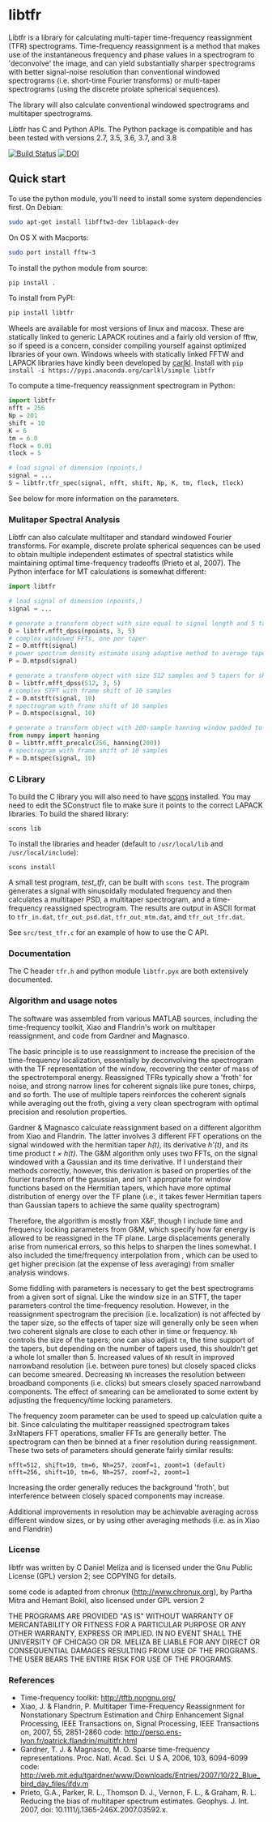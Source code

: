 # libtfr

Libtfr is a library for calculating multi-taper time-frequency reassignment (TFR) spectrograms. Time-frequency reassignment is a method that makes use of the instantaneous frequency and phase values in a spectrogram to 'deconvolve' the image, and can yield substantially sharper spectrograms with better signal-noise resolution than conventional windowed spectrograms (i.e. short-time Fourier transforms) or multi-taper spectrograms (using the discrete prolate spherical sequences).

The library will also calculate conventional windowed spectrograms and multitaper spectrograms.

Libtfr has C and Python APIs. The Python package is compatible and has been tested with versions 2.7, 3.5, 3.6, 3.7, and 3.8

[![Build Status](https://travis-ci.org/melizalab/libtfr.png?branch=master)](https://travis-ci.org/melizalab/libtfr)
[![DOI](https://zenodo.org/badge/1833187.svg)](https://zenodo.org/badge/latestdoi/1833187)

## Quick start

To use the python module, you'll need to install some system dependencies first. On Debian:

```bash
sudo apt-get install libfftw3-dev liblapack-dev
```

On OS X with Macports:

```bash
sudo port install fftw-3
```

To install the python module from source:

```bash
pip install .
```

To install from PyPI:

```bash
pip install libtfr
```

Wheels are available for most versions of linux and macosx. These are statically linked to generic LAPACK routines and a fairly old version of fftw, so if speed is a concern, consider compiling yourself against optimized libraries of your own. Windows wheels with statically linked FFTW and LAPACK libraries have kindly been developed by [carlkl](https://github.com/carlkl). Install with `pip install -i https://pypi.anaconda.org/carlkl/simple libtfr`

To compute a time-frequency reassignment spectrogram in Python:

```python
import libtfr
nfft = 256
Np = 201
shift = 10
K = 6
tm = 6.0
flock = 0.01
tlock = 5

# load signal of dimension (npoints,)
signal = ...
S = libtfr.tfr_spec(signal, nfft, shift, Np, K, tm, flock, tlock)
```

See below for more information on the parameters.

### Mulitaper Spectral Analysis

Libtfr can also calculate multitaper and standard windowed Fourier transforms. For example, discrete prolate spherical sequences can be used to obtain multiple independent estimates of spectral statistics while maintaining optimal time-frequency tradeoffs (Prieto et al, 2007). The Python interface for MT calculations is somewhat different:

```python
import libtfr

# load signal of dimension (npoints,)
signal = ...

# generate a transform object with size equal to signal length and 5 tapers
D = libtfr.mfft_dpss(npoints, 3, 5)
# complex windowed FFTs, one per taper
Z = D.mtfft(signal)
# power spectrum density estimate using adaptive method to average tapers
P = D.mtpsd(signal)

# generate a transform object with size 512 samples and 5 tapers for short-time analysis
D = libtfr.mfft_dpss(512, 3, 5)
# complex STFT with frame shift of 10 samples
Z = D.mtstft(signal, 10)
# spectrogram with frame shift of 10 samples
P = D.mtspec(signal, 10)

# generate a transform object with 200-sample hanning window padded to 256 samples
from numpy import hanning
D = libtfr.mfft_precalc(256, hanning(200))
# spectrogram with frame shift of 10 samples
P = D.mtspec(signal, 10)
```

### C Library

To build the C library you will also need to have [scons](http://www.scons.org) installed. You may need to edit the SConstruct file to make sure it points to the correct LAPACK libraries. To build the shared library:

    scons lib

To install the libraries and header (default to `/usr/local/lib` and `/usr/local/include`):

    scons install

A small test program, *test_tfr*, can be built with `scons test`. The program generates a signal with sinusoidally modulated frequency and then calculates a multitaper PSD, a multitaper spectrogram, and a time-frequency reassigned spectrogram. The results are output in ASCII format to `tfr_in.dat`, `tfr_out_psd.dat`, `tfr_out_mtm.dat`, and `tfr_out_tfr.dat`.

See `src/test_tfr.c` for an example of how to use the C API.

### Documentation

The C header `tfr.h` and python module `libtfr.pyx` are both extensively documented.

### Algorithm and usage notes

The software was assembled from various MATLAB sources, including the time-frequency toolkit, Xiao and Flandrin's work on multitaper reassignment, and code from Gardner and Magnasco.

The basic principle is to use reassignment to increase the precision of the time-frequency localization, essentially by deconvolving the spectrogram with the TF representation of the window, recovering the center of mass of the spectrotemporal energy. Reassigned TFRs typically show a 'froth' for noise, and strong narrow lines for coherent signals like pure tones, chirps, and so forth. The use of multiple tapers reinforces the coherent signals while averaging out the froth, giving a very clean spectrogram with optimal precision and resolution properties.

Gardner & Magnasco calculate reassignment based on a different algorithm from Xiao and Flandrin. The latter involves 3 different FFT operations on the signal windowed with the hermitian taper *h(t)*, its derivative *h'(t)*, and its time product *t × h(t)*. The G&M algorithm only uses two FFTs, on the signal windowed with a Gaussian and its time derivative. If I understand their methods correctly, however, this derivation is based on properties of the fourier transform of the gaussian, and isn't appropriate for window functions based on the Hermitian tapers, which have more optimal distribution of energy over the TF plane (i.e., it takes fewer Hermitian tapers than Gaussian tapers to achieve the same quality spectrogram)

Therefore, the algorithm is mostly from X&F, though I include time and frequency locking parameters from G&M, which specify how far energy is allowed to be reassigned in the TF plane. Large displacements generally arise from numerical errors, so this helps to sharpen the lines somewhat. I also included the time/frequency interpolation from , which can be used to get higher precision (at the expense of less averaging) from smaller analysis windows.

Some fiddling with parameters is necessary to get the best spectrograms from a given sort of signal. Like the window size in an STFT, the taper parameters control the time-frequency resolution. However, in the reassignment spectrogram the precision (i.e. localization) is not affected by the taper size, so the effects of taper size will generally only be seen when two coherent signals are close to each other in time or frequency. `Nh` controls the size of the tapers; one can also adjust `tm`, the time support of the tapers, but depending on the number of tapers used, this shouldn't get a whole lot smaller than 5. Increased values of `Nh` result in improved narrowband resolution (i.e. between pure tones) but closely spaced clicks can become smeared. Decreasing `Nh` increases the resolution between broadband components (i.e. clicks) but smears closely spaced narrowband components. The effect of smearing can be ameliorated to some extent by adjusting the frequency/time locking parameters.

The frequency zoom parameter can be used to speed up calculation quite a bit. Since calculating the multitaper reassigned spectrogram takes 3xNtapers FFT operations, smaller FFTs are generally better. The spectrogram can then be binned at a finer resolution during reassignment. These two sets of parameters should generate fairly similar results:

    nfft=512, shift=10, tm=6, Nh=257, zoomf=1, zoomt=1 (default)
    nfft=256, shift=10, tm=6, Nh=257, zoomf=2, zoomt=1

Increasing the order generally reduces the background 'froth', but interference between closely spaced components may increase.

Additional improvements in resolution may be achievable averaging across different window sizes, or by using other averaging methods (i.e. as in Xiao and Flandrin)

### License

libtfr was written by C Daniel Meliza and is licensed under the Gnu Public License (GPL) version 2; see COPYING for details.

some code is adapted from chronux (<http://www.chronux.org>), by Partha Mitra and Hemant Bokil, also licensed under GPL version 2

THE PROGRAMS ARE PROVIDED "AS IS" WITHOUT WARRANTY OF MERCANTABILITY OR FITNESS FOR A PARTICULAR PURPOSE OR ANY OTHER WARRANTY, EXPRESS OR IMPLIED. IN NO EVENT SHALL THE UNIVERSITY OF CHICAGO OR DR. MELIZA BE LIABLE FOR ANY DIRECT OR CONSEQUENTIAL DAMAGES RESULTING FROM USE OF THE PROGRAMS. THE USER BEARS THE ENTIRE RISK FOR USE OF THE PROGRAMS.

### References

* Time-frequency toolkit: <http://tftb.nongnu.org/>
* Xiao, J. & Flandrin, P. Multitaper Time-Frequency Reassignment for Nonstationary Spectrum Estimation and Chirp Enhancement Signal Processing, IEEE Transactions on, Signal Processing, IEEE Transactions on, 2007, 55, 2851-2860 code: <http://perso.ens-lyon.fr/patrick.flandrin/multitfr.html>
* Gardner, T. J. & Magnasco, M. O. Sparse time-frequency representations. Proc. Natl. Acad. Sci. U S A, 2006, 103, 6094-6099 code: <http://web.mit.edu/tgardner/www/Downloads/Entries/2007/10/22_Blue_bird_day_files/ifdv.m>
* Prieto, G.A., Parker, R. L., Thomson D. J., Vernon, F. L., & Graham, R. L. Reducing the bias of multitaper spectrum estimates. Geophys. J. Int. 2007, doi: 10.1111/j.1365-246X.2007.03592.x.
